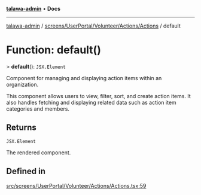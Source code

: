 [**talawa-admin**](../../../../../../README.md) • **Docs**

***

[talawa-admin](../../../../../../modules.md) / [screens/UserPortal/Volunteer/Actions/Actions](../README.md) / default

# Function: default()

\> **default**(): `JSX.Element`

Component for managing and displaying action items within an organization.

This component allows users to view, filter, sort, and create action items. It also handles fetching and displaying related data such as action item categories and members.

## Returns

`JSX.Element`

The rendered component.

## Defined in

[src/screens/UserPortal/Volunteer/Actions/Actions.tsx:59](https://github.com/PalisadoesFoundation/talawa-admin/blob/9dd5d7fd647f8a7c9e1c1e14bf645b71b32c51c2/src/screens/UserPortal/Volunteer/Actions/Actions.tsx#L59)
